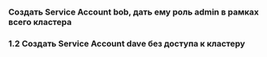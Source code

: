  ### Создать Service Account bob, дать ему роль admin в рамках всего кластера

 ### 1.2 Создать Service Account dave без доступа к кластеру